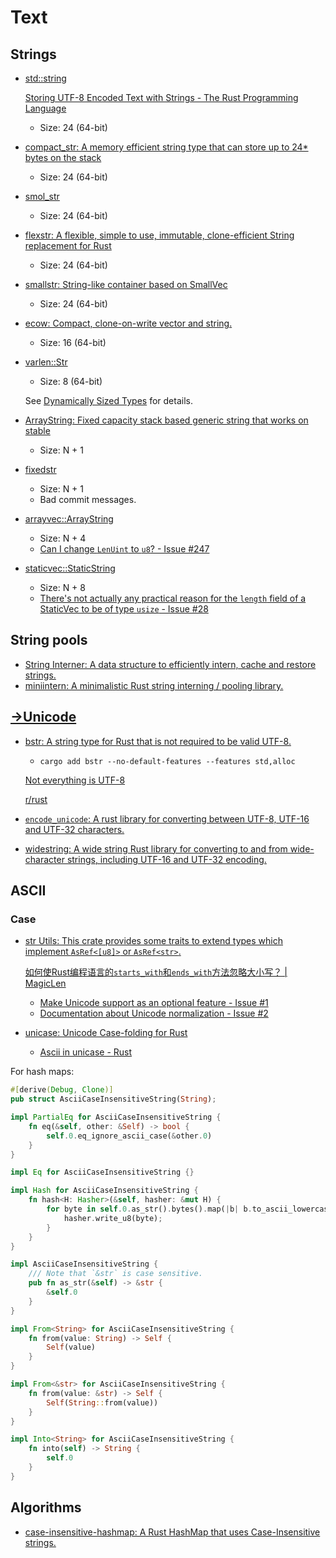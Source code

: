 # Text
## Strings
- [std::string](https://doc.rust-lang.org/std/string/index.html)

  [Storing UTF-8 Encoded Text with Strings - The Rust Programming Language](https://doc.rust-lang.org/book/ch08-02-strings.html)

  - Size: 24 (64-bit)

- [compact_str: A memory efficient string type that can store up to 24* bytes on the stack](https://github.com/ParkMyCar/compact_str)
  - Size: 24 (64-bit)

- [smol_str](https://github.com/rust-analyzer/smol_str)
  - Size: 24 (64-bit)

- [flexstr: A flexible, simple to use, immutable, clone-efficient String replacement for Rust](https://github.com/nu11ptr/flexstr)
  - Size: 24 (64-bit)

- [smallstr: String-like container based on SmallVec](https://github.com/murarth/smallstr/tree/master)
  - Size: 24 (64-bit)

- [ecow: Compact, clone-on-write vector and string.](https://github.com/typst/ecow)
  - Size: 16 (64-bit)

- [varlen::Str](https://github.com/reinerp/varlen-rs)
  - Size: 8 (64-bit)

  See [Dynamically Sized Types](../Language/Type%20System/Dynamically%20Sized.md) for details.

- [ArrayString: Fixed capacity stack based generic string that works on stable](https://github.com/paulocsanz/arraystring)
  - Size: N + 1

- [fixedstr](https://docs.rs/fixedstr/latest/fixedstr/index.html)
  - Size: N + 1
  - Bad commit messages.

- [arrayvec::ArrayString](https://docs.rs/arrayvec/latest/arrayvec/struct.ArrayString.html)
  - Size: N + 4
  - [Can I change `LenUint` to `u8`? - Issue #247](https://github.com/bluss/arrayvec/issues/247)

- [staticvec::StaticString](https://docs.rs/staticvec/latest/staticvec/struct.StaticString.html)
  - Size: N + 8
  - [There's not actually any practical reason for the `length` field of a StaticVec to be of type `usize` - Issue #28](https://github.com/slightlyoutofphase/staticvec/issues/28)

## String pools
- [String Interner: A data structure to efficiently intern, cache and restore strings.](https://github.com/robbepop/string-interner)
- [miniintern: A minimalistic Rust string interning / pooling library.](https://github.com/alex05447/miniintern)

## [→Unicode](https://github.com/Chaoses-Ib/ArtificialIntelligence/blob/main/NLP/Encoding/Unicode/README.md)
- [bstr: A string type for Rust that is not required to be valid UTF-8.](https://github.com/BurntSushi/bstr)
  - `cargo add bstr --no-default-features --features std,alloc`

  [Not everything is UTF-8](https://octobus.net/blog/2020-06-05-not-everything-is-utf8.html)

  [r/rust](https://www.reddit.com/r/rust/comments/gz33u6/not_everything_is_utf8/)

- [`encode_unicode`: A rust library for converting between UTF-8, UTF-16 and UTF-32 characters.](https://github.com/tormol/encode_unicode)
- [widestring: A wide string Rust library for converting to and from wide-character strings, including UTF-16 and UTF-32 encoding.](https://github.com/starkat99/widestring-rs)

## ASCII
### Case
- [str Utils: This crate provides some traits to extend types which implement `AsRef<[u8]>` or `AsRef<str>`.](https://github.com/magiclen/str-utils)

  [如何使Rust编程语言的`starts_with`和`ends_with`方法忽略大小写？ | MagicLen](https://magiclen.org/str-utils/)

  - [Make Unicode support as an optional feature - Issue #1](https://github.com/magiclen/str-utils/issues/1)
  - [Documentation about Unicode normalization - Issue #2](https://github.com/magiclen/str-utils/issues/2)

- [unicase: Unicode Case-folding for Rust](https://github.com/seanmonstar/unicase)
  - [Ascii in unicase - Rust](https://docs.rs/unicase/latest/unicase/struct.Ascii.html)

For hash maps:
```rust
#[derive(Debug, Clone)]
pub struct AsciiCaseInsensitiveString(String);

impl PartialEq for AsciiCaseInsensitiveString {
    fn eq(&self, other: &Self) -> bool {
        self.0.eq_ignore_ascii_case(&other.0)
    }
}

impl Eq for AsciiCaseInsensitiveString {}

impl Hash for AsciiCaseInsensitiveString {
    fn hash<H: Hasher>(&self, hasher: &mut H) {
        for byte in self.0.as_str().bytes().map(|b| b.to_ascii_lowercase()) {
            hasher.write_u8(byte);
        }
    }
}

impl AsciiCaseInsensitiveString {
    /// Note that `&str` is case sensitive.
    pub fn as_str(&self) -> &str {
        &self.0
    }
}

impl From<String> for AsciiCaseInsensitiveString {
    fn from(value: String) -> Self {
        Self(value)
    }
}

impl From<&str> for AsciiCaseInsensitiveString {
    fn from(value: &str) -> Self {
        Self(String::from(value))
    }
}

impl Into<String> for AsciiCaseInsensitiveString {
    fn into(self) -> String {
        self.0
    }
}
```

## Algorithms
- [case-insensitive-hashmap: A Rust HashMap that uses Case-Insensitive strings.](https://github.com/PhilipDaniels/case-insensitive-hashmap)